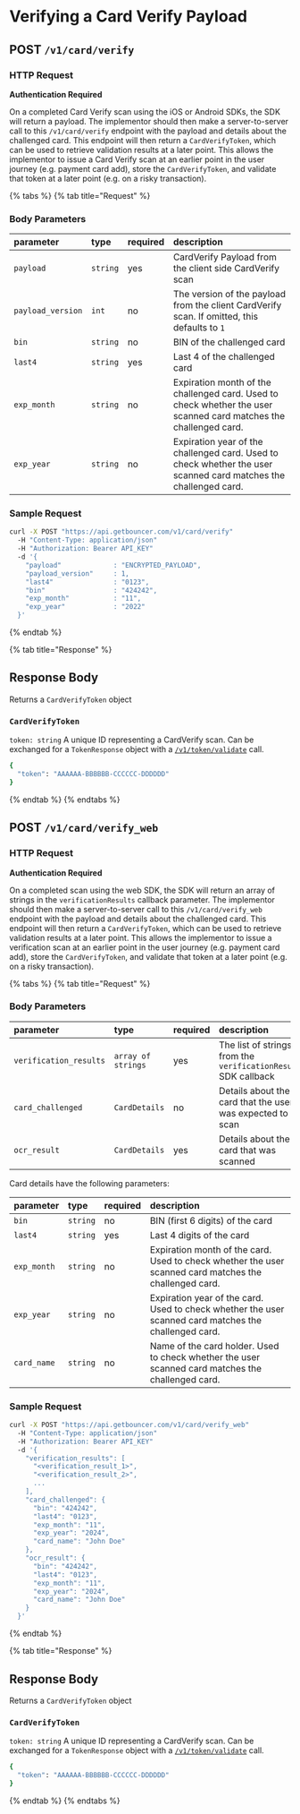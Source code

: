 # Verifying a Card Verify Payload

## **POST `/v1/card/verify`**

### HTTP Request

**Authentication Required**

On a completed Card Verify scan using the iOS or Android SDKs, the SDK will return a payload. The implementor should then make a server-to-server call to this `/v1/card/verify` endpoint with the payload and details about the challenged card. This endpoint will then return a `CardVerifyToken`, which can be used to retrieve validation results at a later point. This allows the implementor to issue a Card Verify scan at an earlier point in the user journey \(e.g. payment card add\), store the `CardVerifyToken`, and validate that token at a later point \(e.g. on a risky transaction\).

{% tabs %}
{% tab title="Request" %}
### Body Parameters

| parameter | type | required | description |
| :--- | :--- | :--- | :--- |
| `payload` | `string` | yes | CardVerify Payload from the client side CardVerify scan |
| `payload_version` | `int` | no | The version of the payload from the client CardVerify scan. If omitted, this defaults to `1` |
| `bin` | `string` | no | BIN of the challenged card |
| `last4` | `string` | yes | Last 4 of the challenged card |
| `exp_month` | `string` | no | Expiration month of the challenged card. Used to check whether the user scanned card matches the challenged card. |
| `exp_year` | `string` | no | Expiration year of the challenged card. Used to check whether the user scanned card matches the challenged card. |

### Sample Request

```bash
curl -X POST "https://api.getbouncer.com/v1/card/verify"
  -H "Content-Type: application/json"
  -H "Authorization: Bearer API_KEY"
  -d '{
    "payload"             : "ENCRYPTED_PAYLOAD",
    "payload_version"     : 1,
    "last4"               : "0123",
    "bin"                 : "424242",
    "exp_month"           : "11",
    "exp_year"            : "2022"
  }'
```
{% endtab %}

{% tab title="Response" %}
## Response Body

Returns a `CardVerifyToken` object

### `CardVerifyToken`

`token: string` A unique ID representing a CardVerify scan. Can be exchanged for a `TokenResponse` object with a [`/v1/token/validate`](https://docs.google.com/document/d/1zPc-20khzrr0VZ5gcohaso7JYx9MChHk1i5sahyOfpo/edit#) call.

```bash
{
  "token": "AAAAAA-BBBBBB-CCCCCC-DDDDDD"
}
```
{% endtab %}
{% endtabs %}

## **POST `/v1/card/verify_web`**

### HTTP Request

**Authentication Required**

On a completed scan using the web SDK, the SDK will return an array of strings in the `verificationResults` callback parameter. The implementor should then make a server-to-server call to this `/v1/card/verify_web` endpoint with the payload and details about the challenged card. This endpoint will then return a `CardVerifyToken`, which can be used to retrieve validation results at a later point. This allows the implementor to issue a verification scan at an earlier point in the user journey \(e.g. payment card add\), store the `CardVerifyToken`, and validate that token at a later point \(e.g. on a risky transaction\).

{% tabs %}
{% tab title="Request" %}
### Body Parameters

| parameter | type | required | description |
| :--- | :--- | :--- | :--- |
| `verification_results` | `array of strings` | yes | The list of strings from the `verificationResults` SDK callback |
| `card_challenged` | `CardDetails` | no | Details about the card that the user was expected to scan |
| `ocr_result` | `CardDetails` | yes | Details about the card that was scanned |

Card details have the following parameters:

| parameter | type | required | description |
| :--- | :--- | :--- | :--- |
| `bin` | `string` | no | BIN (first 6 digits) of the card |
| `last4` | `string` | yes | Last 4 digits of the card |
| `exp_month` | `string` | no | Expiration month of the card. Used to check whether the user scanned card matches the challenged card. |
| `exp_year` | `string` | no | Expiration year of the card. Used to check whether the user scanned card matches the challenged card. |
| `card_name` | `string` | no | Name of the card holder. Used to check whether the user scanned card matches the challenged card. |

### Sample Request

```bash
curl -X POST "https://api.getbouncer.com/v1/card/verify_web"
  -H "Content-Type: application/json"
  -H "Authorization: Bearer API_KEY"
  -d '{
    "verification_results": [
      "<verification_result_1>",
      "<verification_result_2>",
      ...
    ],
    "card_challenged": {
      "bin": "424242",
      "last4": "0123",
      "exp_month": "11",
      "exp_year": "2024",
      "card_name": "John Doe"
    },
    "ocr_result": {
      "bin": "424242",
      "last4": "0123",
      "exp_month": "11",
      "exp_year": "2024",
      "card_name": "John Doe"
    }
  }'
```
{% endtab %}

{% tab title="Response" %}
## Response Body

Returns a `CardVerifyToken` object

### `CardVerifyToken`

`token: string` A unique ID representing a CardVerify scan. Can be exchanged for a `TokenResponse` object with a [`/v1/token/validate`](https://docs.google.com/document/d/1zPc-20khzrr0VZ5gcohaso7JYx9MChHk1i5sahyOfpo/edit#) call.

```bash
{
  "token": "AAAAAA-BBBBBB-CCCCCC-DDDDDD"
}
```
{% endtab %}
{% endtabs %}
